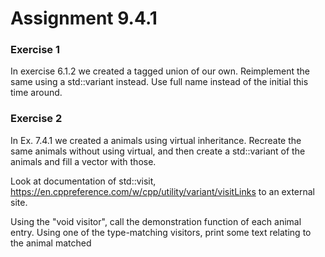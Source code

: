 # Assignment 9.4.1

### Exercise 1

In exercise 6.1.2 we created a tagged union of our own.  Reimplement the same using a std::variant instead.  Use full name instead of the initial this time around.

### Exercise 2

In Ex. 7.4.1 we created a animals using virtual inheritance.  Recreate the same animals without using virtual, and then create a std::variant of the animals and fill a vector with those.

Look at documentation of std::visit, https://en.cppreference.com/w/cpp/utility/variant/visitLinks to an external site.

Using the "void visitor", call the demonstration function of each animal entry.
Using one of the type-matching visitors, print some text relating to the animal matched
